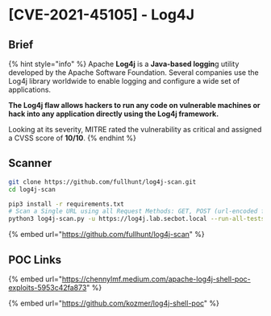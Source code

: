 # \[CVE-2021-45105] - Log4J

## Brief

{% hint style="info" %}
Apache **Log4j** is a **Java-based loggin**g utility developed by the Apache Software Foundation. Several companies use the Log4j library worldwide to enable logging and configure a wide set of applications.&#x20;

**The Log4j flaw allows hackers to run any code on vulnerable machines or hack into any application directly using the Log4j framework.**

Looking at its severity, MITRE rated the vulnerability as critical and assigned a CVSS score of **10/10**.
{% endhint %}

## Scanner

```bash
git clone https://github.com/fullhunt/log4j-scan.git
cd log4j-scan

pip3 install -r requirements.txt
# Scan a Single URL using all Request Methods: GET, POST (url-encoded form), POST (JSON body)
python3 log4j-scan.py -u https://log4j.lab.secbot.local --run-all-tests
```

{% embed url="https://github.com/fullhunt/log4j-scan" %}

## POC Links

{% embed url="https://chennylmf.medium.com/apache-log4j-shell-poc-exploits-5953c42fa873" %}

{% embed url="https://github.com/kozmer/log4j-shell-poc" %}
